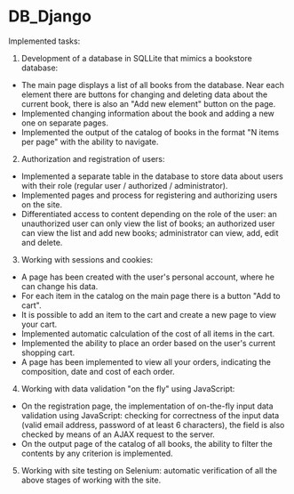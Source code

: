 # DB_Django

Implemented tasks:

1. Development of a database in SQLLite that mimics a bookstore database:
- The main page displays a list of all books from the database. Near each element there are buttons for changing and deleting data about the current book, there is also an "Add new element" button on the page.
- Implemented changing information about the book and adding a new one on separate pages.
- Implemented the output of the catalog of books in the format "N items per page" with the ability to navigate.

2. Authorization and registration of users:
- Implemented a separate table in the database to store data about users with their role (regular user / authorized / administrator).
- Implemented pages and process for registering and authorizing users on the site.
- Differentiated access to content depending on the role of the user: an unauthorized user can only view the list of books; an authorized user can view the list and add new books; administrator can view, add, edit and delete.

3. Working with sessions and cookies:
- A page has been created with the user's personal account, where he can change his data.
- For each item in the catalog on the main page there is a button "Add to cart".
- It is possible to add an item to the cart and create a new page to view your cart.
- Implemented automatic calculation of the cost of all items in the cart.
- Implemented the ability to place an order based on the user's current shopping cart.
- A page has been implemented to view all your orders, indicating the composition, date and cost of each order.

4. Working with data validation "on the fly" using JavaScript:
- On the registration page, the implementation of on-the-fly input data validation using JavaScript: checking for correctness of the input data (valid email address, password of at least 6 characters), the field is also checked by means of an AJAX request to the server.
- On the output page of the catalog of all books, the ability to filter the contents by any criterion is implemented.

5. Working with site testing on Selenium: automatic verification of all the above stages of working with the site.

